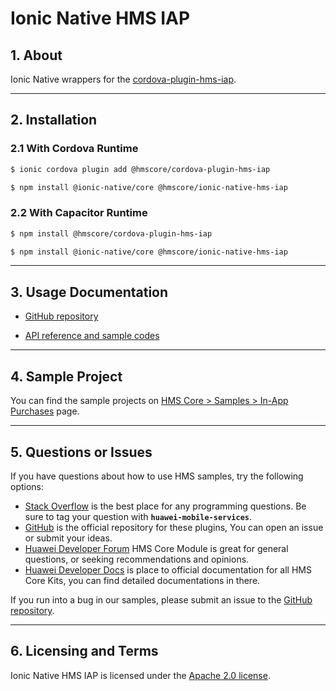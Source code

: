 # Ionic Native HMS IAP

## 1. About

Ionic Native wrappers for
the [cordova-plugin-hms-iap](https://www.npmjs.com/package/@hmscore/cordova-plugin-hms-iap).

---

## 2. Installation

### 2.1 With Cordova Runtime

```bash
$ ionic cordova plugin add @hmscore/cordova-plugin-hms-iap
```

```bash
$ npm install @ionic-native/core @hmscore/ionic-native-hms-iap
```

### 2.2 With Capacitor Runtime

```bash
$ npm install @hmscore/cordova-plugin-hms-iap
```

```bash
$ npm install @ionic-native/core @hmscore/ionic-native-hms-iap
```

---

## 3. Usage Documentation

- [GitHub repository](https://github.com/HMS-Core/hms-cordova-plugin)

- [API reference and sample codes](https://github.com/HMS-Core/hms-cordova-plugin/blob/master/cordova-plugin-hms-iap/README.md#3-api-reference)

---

## 4. Sample Project

You can find the sample projects
on [HMS Core > Samples > In-App Purchases](https://developer.huawei.com/consumer/en/doc/overview/HMS-Core-Plugin?ha_source=hms1)
page.

---

## 5. Questions or Issues

If you have questions about how to use HMS samples, try the following options:

- [Stack Overflow](https://stackoverflow.com/questions/tagged/huawei-mobile-services) is the best
  place for any programming questions. Be sure to tag your question
  with **`huawei-mobile-services`**.
- [GitHub](https://github.com/HMS-Core/hms-cordova-plugin) is the official repository for these
  plugins, You can open an issue or submit your ideas.
- [Huawei Developer Forum](https://forums.developer.huawei.com/forumPortal/en/home?fid=0101187876626530001?ha_source=hms1)
  HMS Core Module is great for general questions, or seeking recommendations and opinions.
- [Huawei Developer Docs](https://developer.huawei.com/consumer/en/doc/overview/HMS-Core-Plugin?ha_source=hms1) is
  place to official documentation for all HMS Core Kits, you can find detailed documentations in
  there.

If you run into a bug in our samples, please submit an issue to
the [GitHub repository](https://github.com/HMS-Core/hms-cordova-plugin).

---

## 6. Licensing and Terms

Ionic Native HMS IAP is licensed under the [Apache 2.0 license](LICENSE).
